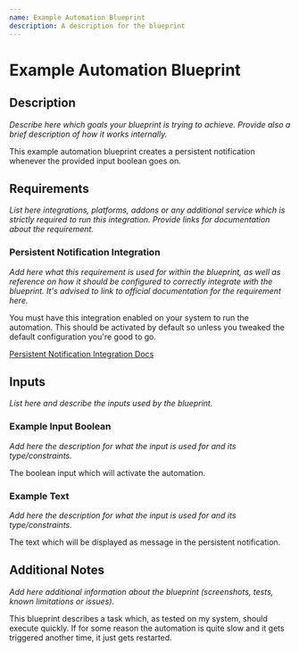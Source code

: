 ```yaml
---
name: Example Automation Blueprint
description: A description for the blueprint
---
```


# Example Automation Blueprint

## Description

_Describe here which goals your blueprint is trying to achieve. Provide also a brief description of how it works internally._

This example automation blueprint creates a persistent notification whenever the provided input boolean goes on.

## Requirements

_List here integrations, platforms, addons or any additional service which is strictly required to run this integration. Provide links for documentation about the requirement._

### Persistent Notification Integration

_Add here what this requirement is used for within the blueprint, as well as reference on how it should be configured to correctly integrate with the blueprint. It's advised to link to official documentation for the requirement here._

You must have this integration enabled on your system to run the automation. This should be activated by default so unless you tweaked the default configuration you're good to go.

[Persistent Notification Integration Docs](https://www.home-assistant.io/integrations/persistent_notification/)

## Inputs

_List here and describe the inputs used by the blueprint._

### Example Input Boolean

_Add here the description for what the input is used for and its type/constraints._

The boolean input which will activate the automation.

### Example Text

_Add here the description for what the input is used for and its type/constraints._

The text which will be displayed as message in the persistent notification.

## Additional Notes

_Add here additional information about the blueprint (screenshots, tests, known limitations or issues)._

This blueprint describes a task which, as tested on my system, should execute quickly. If for some reason the automation is quite slow and it gets triggered another time, it just gets restarted.
